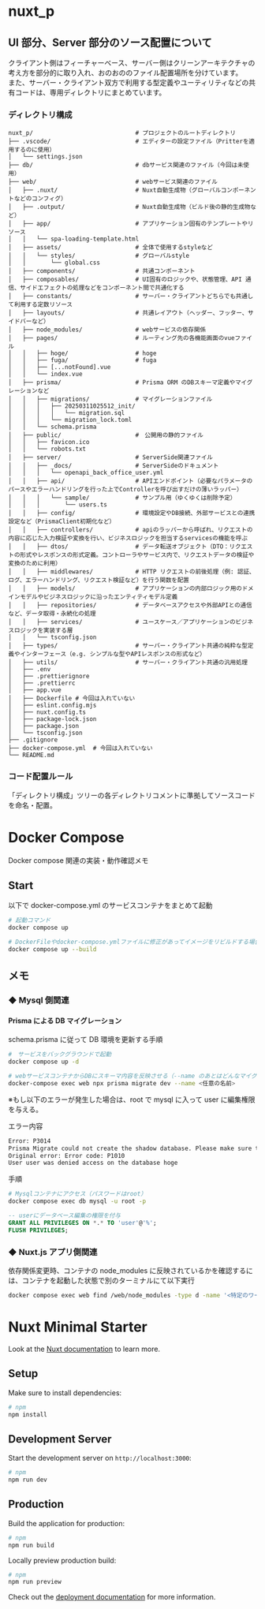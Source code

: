 # nuxt_p

## UI 部分、Server 部分のソース配置について

クライアント側はフィーチャーベース、サーバー側はクリーンアーキテクチャの考え方を部分的に取り入れ、おのおののファイル配置場所を分けています。  
また、サーバー・クライアント双方で利用する型定義やユーティリティなどの共有コードは、専用ディレクトリにまとめています。

### ディレクトリ構成

```
nuxt_p/                             # プロジェクトのルートディレクトリ
├── .vscode/                        # エディターの設定ファイル（Pritterを適用するのに使用）
│   └── settings.json
├── db/                             # dbサービス関連のファイル（今回は未使用）
├── web/                            # webサービス関連のファイル
│   ├── .nuxt/                      # Nuxt自動生成物（グローバルコンポーネントなどのコンフィグ）
│   ├── .output/                    # Nuxt自動生成物（ビルド後の静的生成物など）
│   ├── app/                        # アプリケーション固有のテンプレートやリソース
│   │   └── spa-loading-template.html
│   ├── assets/                     # 全体で使用するstyleなど
│   │   └── styles/                 # グローバルstyle
│   │       └── global.css
│   ├── components/                 # 共通コンポーネント
│   ├── composables/                # UI固有のロジックや、状態管理、API 通信、サイドエフェクトの処理などをコンポーネント間で共通化する
│   ├── constants/                  # サーバー・クライアントどちらでも共通して利用する定数リソース
│   ├── layouts/                    # 共通レイアウト（ヘッダー、フッター、サイドバーなど）
│   ├── node_modules/               # webサービスの依存関係
│   ├── pages/                      # ルーティング先の各機能画面のvueファイル
│   │   ├── hoge/                   # hoge
│   │   ├── fuga/                   # fuga
│   │   ├── [...notFound].vue
│   │   └── index.vue
│   ├── prisma/                     # Prisma ORM のDBスキーマ定義やマイグレーションなど
│   │   ├── migrations/             # マイグレーションファイル
│   │   │   ├── 20250311025512_init/
│   │   │   │   └── migration.sql
│   │   │   └── migration_lock.toml
│   │   └── schema.prisma
│   ├── public/                     #　公開用の静的ファイル
│   │   ├── favicon.ico
│   │   └── robots.txt
│   ├── server/                     # ServerSide関連ファイル
│   │   ├── _docs/                  # ServerSideのドキュメント
│   │   │   └── openapi_back_office_user.yml
│   │   ├── api/                    # APIエンドポイント（必要なパラメータのパースやエラーハンドリングを行った上でControllerを呼び出すだけの薄いラッパー）
│   │   │   └── sample/             # サンプル用（ゆくゆくは削除予定）
│   │   │       └── users.ts
│   │   ├── config/                 # 環境設定やDB接続、外部サービスとの連携設定など（PrismaClient初期化など）
│   │   ├── controllers/            # apiのラッパーから呼ばれ、リクエストの内容に応じた入力検証や変換を行い、ビジネスロジックを担当するservicesの機能を呼ぶ
│   │   ├── dtos/                   # データ転送オブジェクト（DTO：リクエストの形式やレスポンスの形式定義。コントローラやサービス内で、リクエストデータの検証や変換のために利用）
│   │   ├── middlewares/            # HTTP リクエストの前後処理（例: 認証、ログ、エラーハンドリング、リクエスト検証など）を行う関数を配置
│   │   ├── models/                 # アプリケーションの内部ロジック用のドメインモデルやビジネスロジックに沿ったエンティティモデル定義
│   │   ├── repositories/           # データベースアクセスや外部APIとの通信など、データ取得・永続化の処理
│   │   ├── services/               # ユースケース／アプリケーションのビジネスロジックを実装する層
│   │   └── tsconfig.json
│   ├── types/                      # サーバー・クライアント共通の純粋な型定義やインターフェース（e.g. シンプルな型やAPIレスポンスの形式など）
│   ├── utils/                      # サーバー・クライアント共通の汎用処理
│   ├── .env
│   ├── .prettierignore
│   ├── .prettierrc
│   ├── app.vue
│   ├── Dockerfile # 今回は入れていない
│   ├── eslint.config.mjs
│   ├── nuxt.config.ts
│   ├── package-lock.json
│   ├── package.json
│   └── tsconfig.json
├── .gitignore
├── docker-compose.yml  # 今回は入れていない
└── README.md
```

### コード配置ルール

「ディレクトリ構成」ツリーの各ディレクトリコメントに準拠してソースコードを命名・配置。

# Docker Compose

Docker compose 関連の実装・動作確認メモ

## Start

以下で docker-compose.yml のサービスコンテナをまとめて起動

```bash
# 起動コマンド
docker compose up

# DockerFileやdocker-compose.ymlファイルに修正があってイメージをリビルドする場合は以下を実行
docker compose up --build
```

## メモ

### ◆ Mysql 側関連

#### Prisma による DB マイグレーション

schema.prisma に従って DB 環境を更新する手順

```bash
#　サービスをバックグラウンドで起動
docker compose up -d

# webサービスコンテナからDBにスキーマ内容を反映させる（--name のあとはどんなマイグレーションなのかを命名）
docker-compose exec web npx prisma migrate dev --name <任意の名前>
```

※もし以下のエラーが発生した場合は、root で mysql に入って user に編集権限を与える。

エラー内容

```bash
Error: P3014
Prisma Migrate could not create the shadow database. Please make sure the database user has permission to create databases. Read more about the shadow database (and workarounds) at https://pris.ly/d/migrate-shadow
Original error: Error code: P1010
User user was denied access on the database hoge
```

手順

```bash
# Mysqlコンテナにアクセス（パスワードはroot）
docker compose exec db mysql -u root -p
```

```sql
-- userにデータベース編集の権限を付与
GRANT ALL PRIVILEGES ON *.* TO 'user'@'%';
FLUSH PRIVILEGES;
```

### ◆ Nuxt.js アプリ側関連

依存関係変更時、コンテナの node_modules に反映されているかを確認するには、コンテナを起動した状態で別のターミナルにて以下実行

```bash
docker compose exec web find /web/node_modules -type d -name '<特定のワード>'
```

# Nuxt Minimal Starter

Look at the [Nuxt documentation](https://nuxt.com/docs/getting-started/introduction) to learn more.

## Setup

Make sure to install dependencies:

```bash
# npm
npm install

```

## Development Server

Start the development server on `http://localhost:3000`:

```bash
# npm
npm run dev

```

## Production

Build the application for production:

```bash
# npm
npm run build

```

Locally preview production build:

```bash
# npm
npm run preview

```

Check out the [deployment documentation](https://nuxt.com/docs/getting-started/deployment) for more information.
